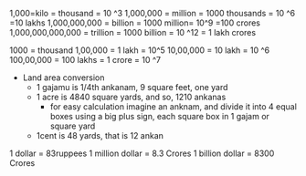 1,000=kilo = thousand = 10 ^3
1,000,000 = million = 1000 thousands = 10 ^6 =10 lakhs
1,000,000,000 = billion = 1000 million= 10^9 =100 crores
1,000,000,000,000 = trillion = 1000 billion = 10 ^12 = 1 lakh crores

1000 = thousand
1,00,000 = 1 lakh = 10^5
10,00,000 = 10 lakh = 10 ^6
100,00,000 = 100 lakhs  = 1 crore = 10 ^7

- Land area conversion
	- 1 gajamu is 1/4th ankanam, 9 square feet, one yard
	- 1 acre is 4840 square yards, and so, 1210 ankanas
		- for easy calculation imagine an anknam, and divide it into 4 equal boxes using a big plus sign, each square box in 1 gajam or square yard
	-  1cent is 48 yards, that is 12 ankan

1 dollar = 83ruppees
1 million dollar = 8.3 Crores
1 billion dollar = 8300 Crores

